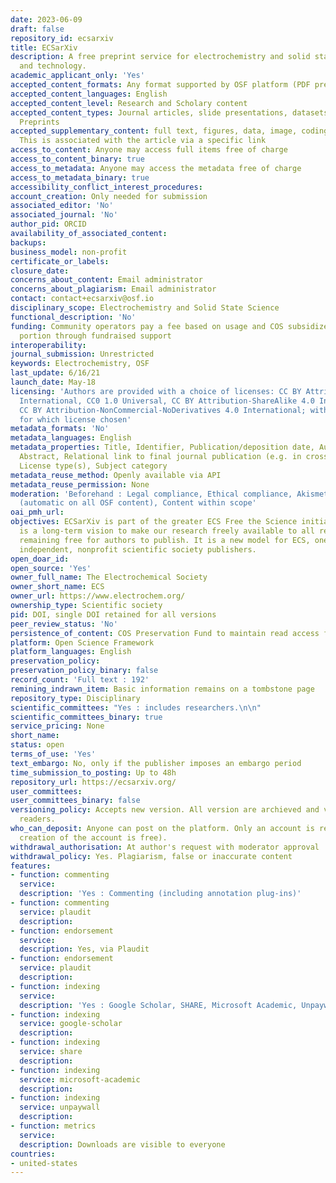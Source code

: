 ```yaml
---
date: 2023-06-09
draft: false
repository_id: ecsarxiv
title: ECSarXiv
description: A free preprint service for electrochemistry and solid state science
  and technology.
academic_applicant_only: 'Yes'
accepted_content_formats: Any format supported by OSF platform (PDF preferred)
accepted_content_languages: English
accepted_content_level: Research and Scholary content
accepted_content_types: Journal articles, slide presentations, datasets, software,
  Preprints
accepted_supplementary_content: full text, figures, data, image, coding, analyses.
  This is associated with the article via a specific link
access_to_content: Anyone may access full items free of charge
access_to_content_binary: true
access_to_metadata: Anyone may access the metadata free of charge
access_to_metadata_binary: true
accessibility_conflict_interest_procedures:
account_creation: Only needed for submission
associated_editor: 'No'
associated_journal: 'No'
author_pid: ORCID
availability_of_associated_content:
backups:
business_model: non-profit
certificate_or_labels:
closure_date:
concerns_about_content: Email administrator
concerns_about_plagiarism: Email administrator
contact: contact+ecsarxiv@osf.io
disciplinary_scope: Electrochemistry and Solid State Science
functional_description: 'No'
funding: Community operators pay a fee based on usage and COS subsidizes the other
  portion through fundraised support
interoperability:
journal_submission: Unrestricted
keywords: Electrochemistry, OSF
last_update: 6/16/21
launch_date: May-18
licensing: 'Authors are provided with a choice of licenses: CC BY Attribution 4.0
  International, CC0 1.0 Universal, CC BY Attribution-ShareAlike 4.0 International,
  CC BY Attribution-NonCommercial-NoDerivatives 4.0 International; with no preference
  for which license chosen'
metadata_formats: 'No'
metadata_languages: English
metadata_properties: Title, Identifier, Publication/deposition date, Author name(s),
  Abstract, Relational link to final journal publication (e.g. in crossref metadata),
  License type(s), Subject category
metadata_reuse_method: Openly available via API
metadata_reuse_permission: None
moderation: 'Beforehand : Legal compliance, Ethical compliance, Akismet spam filtering
  (automatic on all OSF content), Content within scope'
oai_pmh_url:
objectives: ECSarXiv is part of the greater ECS Free the Science initiative, which
  is a long-term vision to make our research freely available to all readers, while
  remaining free for authors to publish. It is a new model for ECS, one of the last
  independent, nonprofit scientific society publishers.
open_doar_id:
open_source: 'Yes'
owner_full_name: The Electrochemical Society
owner_short_name: ECS
owner_url: https://www.electrochem.org/
ownership_type: Scientific society
pid: DOI, single DOI retained for all versions
peer_review_status: 'No'
persistence_of_content: COS Preservation Fund to maintain read access for 50+ years
platform: Open Science Framework
platform_languages: English
preservation_policy:
preservation_policy_binary: false
record_count: 'Full text : 192'
remining_indrawn_item: Basic information remains on a tombstone page
repository_type: Disciplinary
scientific_committees: "Yes : includes researchers.\n\n"
scientific_committees_binary: true
service_pricing: None
short_name:
status: open
terms_of_use: 'Yes'
text_embargo: No, only if the publisher imposes an embargo period
time_submission_to_posting: Up to 48h
repository_url: https://ecsarxiv.org/
user_committees:
user_committees_binary: false
versioning_policy: Accepts new version. All version are archieved and visible for
  readers.
who_can_deposit: Anyone can post on the platform. Only an account is required ( The
  creation of the account is free).
withdrawal_authorisation: At author's request with moderator approval
withdrawal_policy: Yes. Plagiarism, false or inaccurate content
features:
- function: commenting
  service:
  description: 'Yes : Commenting (including annotation plug-ins)'
- function: commenting
  service: plaudit
  description:
- function: endorsement
  service:
  description: Yes, via Plaudit
- function: endorsement
  service: plaudit
  description:
- function: indexing
  service:
  description: 'Yes : Google Scholar, SHARE, Microsoft Academic, Unpaywall'
- function: indexing
  service: google-scholar
  description:
- function: indexing
  service: share
  description:
- function: indexing
  service: microsoft-academic
  description:
- function: indexing
  service: unpaywall
  description:
- function: metrics
  service:
  description: Downloads are visible to everyone
countries:
- united-states
---
```



